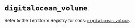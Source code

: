 # `digitalocean_volume`

Refer to the Terraform Registry for docs: [`digitalocean_volume`](https://registry.terraform.io/providers/digitalocean/digitalocean/2.62.0/docs/resources/volume).
